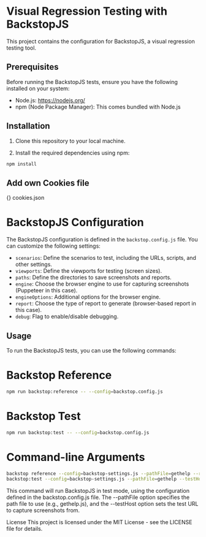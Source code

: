 # Visual Regression Testing with BackstopJS

This project contains the configuration for BackstopJS, a visual regression testing tool.

## Prerequisites

Before running the BackstopJS tests, ensure you have the following installed on your system:

- Node.js: https://nodejs.org/
- npm (Node Package Manager): This comes bundled with Node.js

## Installation

1. Clone this repository to your local machine.

2. Install the required dependencies using npm:

```bash
npm install
```


## Add own Cookies file 

{} cookies.json 

# BackstopJS Configuration

The BackstopJS configuration is defined in the `backstop.config.js` file. You can customize the following settings:

- `scenarios`: Define the scenarios to test, including the URLs, scripts, and other settings.
- `viewports`: Define the viewports for testing (screen sizes).
- `paths`: Define the directories to save screenshots and reports.
- `engine`: Choose the browser engine to use for capturing screenshots (Puppeteer in this case).
- `engineOptions`: Additional options for the browser engine.
- `report`: Choose the type of report to generate (browser-based report in this case).
- `debug`: Flag to enable/disable debugging.

## Usage

To run the BackstopJS tests, you can use the following commands:


# Backstop Reference
```bash 
npm run backstop:reference -- --config=backstop.config.js 
```

# Backstop Test
```bash 
npm run backstop:test -- --config=backstop.config.js
```


# Command-line Arguments
```bash
backstop reference --config=backstop-settings.js --pathFile=gethelp --refHost=https://example.com/
backstop:test --config=backstop-settings.js --pathFile=gethelp --testHost=https://preview-example.com
```

This command will run BackstopJS in test mode, using the configuration defined in the backstop.config.js file. The --pathFile option specifies the path file to use (e.g., gethelp.js), and the --testHost option sets the test URL to capture screenshots from.

License
This project is licensed under the MIT License - see the LICENSE file for details.
